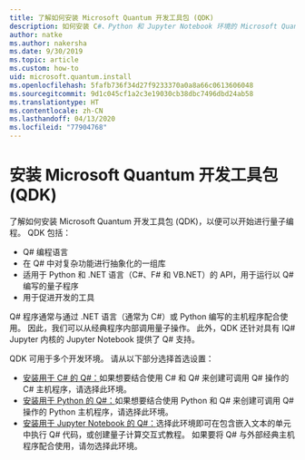```yaml
---
title: 了解如何安装 Microsoft Quantum 开发工具包 (QDK)
description: 如何安装 C#、Python 和 Jupyter Notebook 环境的 Microsoft Quantum 开发工具包。
author: natke
ms.author: nakersha
ms.date: 9/30/2019
ms.topic: article
ms.custom: how-to
uid: microsoft.quantum.install
ms.openlocfilehash: 5fafb736f34d27f9233370a0a8a66c0613606048
ms.sourcegitcommit: 9d1c045cf1a2c3e19030cb38dbc7496dbd24ab58
ms.translationtype: HT
ms.contentlocale: zh-CN
ms.lasthandoff: 04/13/2020
ms.locfileid: "77904768"
---
```

# <a name="install-the-microsoft-quantum-development-kit-qdk"></a>安装 Microsoft Quantum 开发工具包 (QDK)

了解如何安装 Microsoft Quantum 开发工具包 (QDK)，以便可以开始进行量子编程。 QDK 包括：

- Q# 编程语言
- 在 Q# 中对复杂功能进行抽象化的一组库
- 适用于 Python 和 .NET 语言（C#、F# 和 VB.NET）的 API，用于运行以 Q# 编写的量子程序
- 用于促进开发的工具

Q# 程序通常与通过 .NET 语言（通常为 C#）或 Python 编写的主机程序配合使用。 因此，我们可以从经典程序内部调用量子操作。
此外，QDK 还针对具有 IQ# Jupyter 内核的 Jupyter Notebook 提供了 Q# 支持。

QDK 可用于多个开发环境。 请从以下部分选择首选设置：

- [安装用于 C# 的 Q#：](xref:microsoft.quantum.install.cs)如果想要结合使用 C# 和 Q# 来创建可调用 Q# 操作的 C# 主机程序，请选择此环境。
- [安装用于 Python 的 Q#：](xref:microsoft.quantum.install.python)如果想要结合使用 Python 和 Q# 来创建可调用 Q# 操作的 Python 主机程序，请选择此环境。
- [安装用于 Jupyter Notebook 的 Q#：](xref:microsoft.quantum.install.jupyter)选择此环境即可在包含嵌入文本的单元中执行 Q# 代码，或创建量子计算交互式教程。 如果要将 Q# 与外部经典主机程序配合使用，请勿选择此环境。
